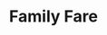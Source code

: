 ---
title: "Family Fare"
url: /durham/family-fare-durham-chapel-hill-boulevard/
shop: convenience
---